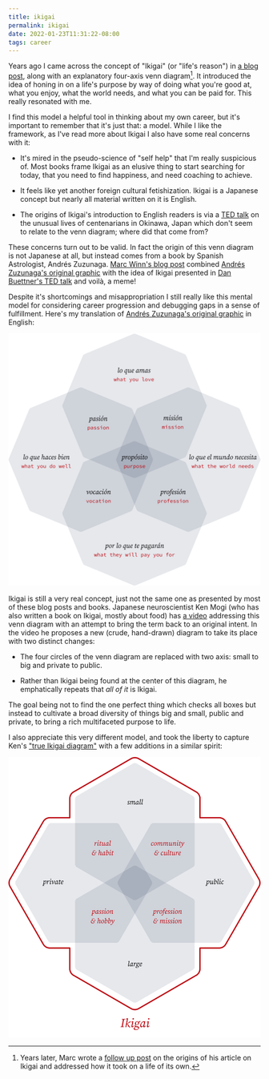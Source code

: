 ```yaml
---
title: ikigai
permalink: ikigai
date: 2022-01-23T11:31:22-08:00
tags: career
---
```


Years ago I came across the concept of "Ikigai" (or "life's reason") in [a blog
post][marc winn's blog post], along with an explanatory four-axis venn
diagram[^meme-seeding]. It introduced the idea of honing in on a life's purpose
by way of doing what you're good at, what you enjoy, what the world needs, and
what you can be paid for. This really resonated with me.

[^meme-seeding]: Years later, Marc wrote a [follow up
post][marc winn's follow up] on the origins of his article on Ikigai and
addressed how it took on a life of its own.

I find this model a helpful tool in thinking about my own career, but it's
important to remember that it's just that: a model. While I like the framework,
as I've read more about Ikigai I also have some real concerns with it:

- It's mired in the pseudo-science of "self help" that I'm really suspicious of.
  Most books frame Ikigai as an elusive thing to start searching for today, that
  you need to find happiness, and need coaching to achieve.

- It feels like yet another foreign cultural fetishization. Ikigai is a Japanese
  concept but nearly all material written on it is English.

- The origins of Ikigai's introduction to English readers is via a [TED
  talk][dan buettner's ted talk] on the unusual lives of centenarians in
  Okinawa, Japan which don't seem to relate to the venn diagram; where did that
  come from?

These concerns turn out to be valid. In fact the origin of this venn diagram is
not Japanese at all, but instead comes from a book by Spanish Astrologist,
Andrés Zuzunaga. [Marc Winn's blog post] combined [Andrés Zuzunaga's original
graphic] with the idea of Ikigai presented in [Dan Buettner's TED talk] and
voilà, a meme!

Despite it's shortcomings and misappropriation I still really like this mental
model for considering career progression and debugging gaps in a sense of
fulfillment. Here's my translation of [Andrés Zuzunaga's original graphic] in
English:

![purpose.svg](../media/82b332968f3e80ff.svg)

Ikigai is still a very real concept, just not the same one as presented by most
of these blog posts and books. Japanese neuroscientist Ken Mogi (who has also
written a book on Ikigai, mostly about food) has [a video][ken mogi's video]
addressing this venn diagram with an attempt to bring the term back to an
original intent. In the video he proposes a new (crude, hand-drawn) diagram to
take its place with two distinct changes:

- The four circles of the venn diagram are replaced with two axis: small to big
  and private to public.

- Rather than Ikigai being found at the center of this diagram, he emphatically
  repeats that _all of it_ is Ikigai.

The goal being not to find the one perfect thing which checks all boxes but
instead to cultivate a broad diversity of things big and small, public and
private, to bring a rich multifaceted purpose to life.

I also appreciate this very different model, and took the liberty to capture
Ken's ["true Ikigai diagram"][ken mogi's video] with a few additions in a
similar spirit:

![ikagai.svg](../media/2323a938a1a47935.svg)

[marc winn's blog post]: https://theviewinside.me/what-is-your-ikigai/
[marc winn's follow up]: https://theviewinside.me/meme-seeding/
[dan buettner's ted talk]:
  http://www.ted.com/talks/dan_buettner_how_to_live_to_be_100
[andrés zuzunaga's original graphic]: https://www.cosmograma.com/proposito.php
[ken mogi's video]: https://youtu.be/a_2RIydy_NQ
